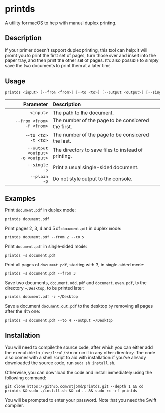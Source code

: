 # printds

A utility for macOS to help with manual duplex printing.

## Description

If your printer doesn't support duplex printing, this tool can help: it will promt you to print the first set of pages,
turn those over and insert into the paper tray, and then print the other set of pages.
It's also possible to simply save the two documents to print them at a later time.

## Usage

```swift
printds <input> [--from <from>] [--to <to>] [--output <output>] [--single] [--plain]
```

| Parameter | Description
| --: | :----
| `<input>` | The path to the document.
| `--from <from>`<br/>`-f <from>` | The number of the page to be considered the first.
| `--to <to>`<br/>`-t <to>` | The number of the page to be considered the last.
| `--output <output>`<br/>`-o <output>` | The directory to save files to instead of printing.
| `--single`<br/>`-s` | Print a usual single-sided document.
| `--plain`<br/>`-p` | Do not style output to the console.

## Examples
Print `document.pdf` in duplex mode:
```
printds document.pdf
```
Print pages 2, 3, 4 and 5 of `document.pdf` in duplex mode:
```
printds document.pdf --from 2 --to 5
```

Print `document.pdf` in single-sided mode:
```
printds -s document.pdf
```
Print all pages of `document.pdf`, starting with 3, in single-sided mode:
```
printds -s document.pdf --from 3
```

Save two documents, `document.odd.pdf` and `document.even.pdf`, to the directory `~/Desktop`, to be printed later:
```
printds document.pdf -o ~/Desktop
```
Save a document `document.out.pdf` to the desktop by removing all pages after the 4th one:
```
printds -s document.pdf --to 4 --output ~/Desktop
```

## Installation
You will need to compile the source code, after which you can either add the executable to `/usr/local/bin` or run
it in any other directory.
The code also comes with a shell script to aid with installation: if you've already downloaded the source code, run
`sudo sh install.sh`.

Otherwise, you can download the code and install immediately using the following command:
```
git clone https://github.com/stjomd/printds.git --depth 1 && cd printds && sudo ./install.sh && cd .. && sudo rm -rf printds
```
You will be prompted to enter your password. Note that you need the Swift compiler.
